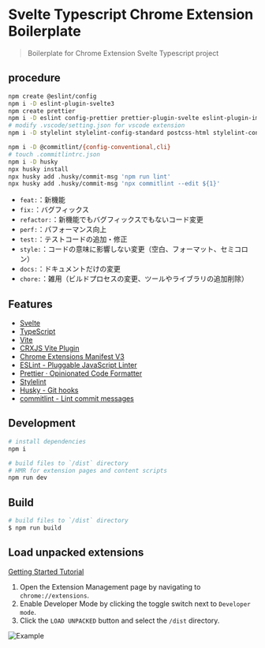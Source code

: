 # Svelte Typescript Chrome Extension Boilerplate

> Boilerplate for Chrome Extension Svelte Typescript project

## procedure

```bash
npm create @eslint/config
npm i -D eslint-plugin-svelte3
npm create prettier
npm i -D eslint config-prettier prettier-plugin-svelte eslint-plugin-import
# modify .vscode/setting.json for vscode extension
npm i -D stylelint stylelint-config-standard postcss-html stylelint-config-html stylelint-config-recess-order
```

```bash
npm i -D @commitlint/{config-conventional,cli}
# touch .commitlintrc.json
npm i -D husky
npx husky install
npx husky add .husky/commit-msg 'npm run lint'
npx husky add .husky/commit-msg 'npx commitlint --edit ${1}'
```

- `feat:`：新機能
- `fix:`：バグフィックス
- `refactor:`：新機能でもバグフィックスでもないコード変更
- `perf:`：パフォーマンス向上
- `test:`：テストコードの追加・修正
- `style:`：コードの意味に影響しない変更（空白、フォーマット、セミコロン）
- `docs:`：ドキュメントだけの変更
- `chore:`：雑用（ビルドプロセスの変更、ツールやライブラリの追加削除）

## Features

- [Svelte](https://svelte.dev/)
- [TypeScript](https://www.typescriptlang.org/)
- [Vite](https://vitejs.dev/)
- [CRXJS Vite Plugin](https://github.com/crxjs/chrome-extension-tools/blob/main/packages/vite-plugin/README.md)
- [Chrome Extensions Manifest V3](https://developer.chrome.com/docs/extensions/mv3/intro/)
- [ESLint - Pluggable JavaScript Linter](https://eslint.org/)
- [Prettier · Opinionated Code Formatter](https://prettier.io/)
- [Stylelint](https://stylelint.io/)
- [Husky - Git hooks](https://typicode.github.io/husky/#/)
- [commitlint - Lint commit messages](https://commitlint.js.org)

## Development

```bash
# install dependencies
npm i

# build files to `/dist` directory
# HMR for extension pages and content scripts
npm run dev
```

## Build

```bash
# build files to `/dist` directory
$ npm run build
```

## Load unpacked extensions

[Getting Started Tutorial](https://developer.chrome.com/docs/extensions/mv3/getstarted/)

1. Open the Extension Management page by navigating to `chrome://extensions`.
2. Enable Developer Mode by clicking the toggle switch next to `Developer mode`.
3. Click the `LOAD UNPACKED` button and select the `/dist` directory.

![Example](https://wd.imgix.net/image/BhuKGJaIeLNPW9ehns59NfwqKxF2/vOu7iPbaapkALed96rzN.png?auto=format&w=571)
